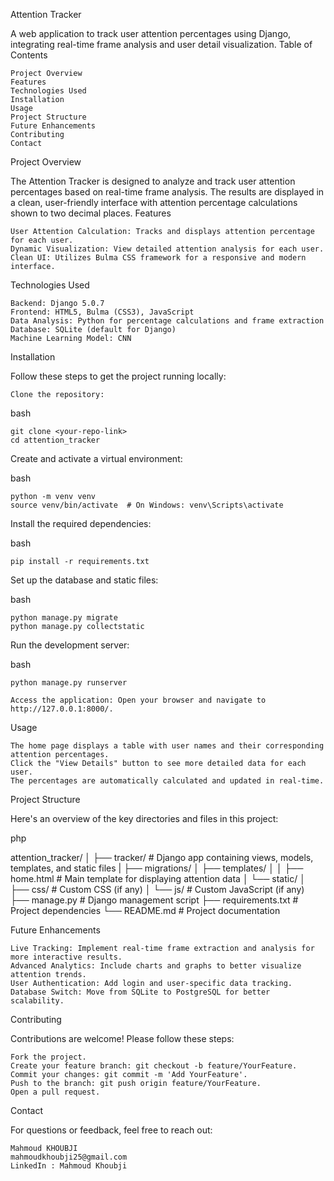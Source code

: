 Attention Tracker

A web application to track user attention percentages using Django, integrating real-time frame analysis and user detail visualization.
Table of Contents

    Project Overview
    Features
    Technologies Used
    Installation
    Usage
    Project Structure
    Future Enhancements
    Contributing
    Contact

Project Overview

The Attention Tracker is designed to analyze and track user attention percentages based on real-time frame analysis. The results are displayed in a clean, user-friendly interface with attention percentage calculations shown to two decimal places.
Features

    User Attention Calculation: Tracks and displays attention percentage for each user.
    Dynamic Visualization: View detailed attention analysis for each user.
    Clean UI: Utilizes Bulma CSS framework for a responsive and modern interface.

Technologies Used

    Backend: Django 5.0.7
    Frontend: HTML5, Bulma (CSS3), JavaScript
    Data Analysis: Python for percentage calculations and frame extraction
    Database: SQLite (default for Django)
    Machine Learning Model: CNN 

Installation

Follow these steps to get the project running locally:

    Clone the repository:

bash

    git clone <your-repo-link>
    cd attention_tracker

Create and activate a virtual environment:

bash

    python -m venv venv
    source venv/bin/activate  # On Windows: venv\Scripts\activate

Install the required dependencies:

bash

    pip install -r requirements.txt

Set up the database and static files:

bash

    python manage.py migrate
    python manage.py collectstatic

Run the development server:

bash

    python manage.py runserver

    Access the application: Open your browser and navigate to http://127.0.0.1:8000/.

Usage

    The home page displays a table with user names and their corresponding attention percentages.
    Click the "View Details" button to see more detailed data for each user.
    The percentages are automatically calculated and updated in real-time.

Project Structure

Here's an overview of the key directories and files in this project:

php

attention_tracker/
│
├── tracker/                # Django app containing views, models, templates, and static files
|   ├── migrations/
│   ├── templates/
│   │   ├── home.html       # Main template for displaying attention data
│   └── static/
│       ├── css/            # Custom CSS (if any)
│       └── js/             # Custom JavaScript (if any)
├── manage.py               # Django management script
├── requirements.txt        # Project dependencies
└── README.md               # Project documentation

Future Enhancements

    Live Tracking: Implement real-time frame extraction and analysis for more interactive results.
    Advanced Analytics: Include charts and graphs to better visualize attention trends.
    User Authentication: Add login and user-specific data tracking.
    Database Switch: Move from SQLite to PostgreSQL for better scalability.

Contributing

Contributions are welcome! Please follow these steps:

    Fork the project.
    Create your feature branch: git checkout -b feature/YourFeature.
    Commit your changes: git commit -m 'Add YourFeature'.
    Push to the branch: git push origin feature/YourFeature.
    Open a pull request.


Contact

For questions or feedback, feel free to reach out:

    Mahmoud KHOUBJI
    mahmoudkhoubji25@gmail.com
    LinkedIn : Mahmoud Khoubji